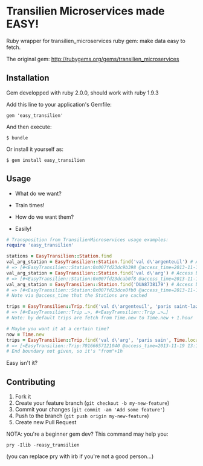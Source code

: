 # Transilien Microservices made EASY!

Ruby wrapper for transilien_microservices ruby gem: make data easy to fetch.

The original gem: http://rubygems.org/gems/transilien_microservices

## Installation

Gem developped with ruby 2.0.0, should work with ruby 1.9.3

Add this line to your application's Gemfile:

    gem 'easy_transilien'

And then execute:

    $ bundle

Or install it yourself as:

    $ gem install easy_transilien

## Usage

- What do we want?

- Train times!

- How do we want them?

- Easily!

```ruby
# Transposition from TransilienMicroservices usage examples:
require 'easy_transilien'

stations = EasyTransilien::Station.find
val_arg_station = EasyTransilien::Station.find('val d\'argenteuil') # Access by name
# => [#<EasyTransilien::Station:0x007fd23dc9b398 @access_time=2013-11-19 13:03:07 +0100, @external_code="DUA8738179", @name="VAL D'ARGENTEUIL">]
val_arg_station = EasyTransilien::Station.find('val d\'arg') # Access by fragment
# => [#<EasyTransilien::Station:0x007fd23dcab0f8 @access_time=2013-11-19 13:03:07 +0100, @external_code="DUA8738179", @name="VAL D'ARGENTEUIL">]
val_arg_station = EasyTransilien::Station.find('DUA8738179') # Access by external_code
# => [#<EasyTransilien::Station:0x007fd23dce0fb0 @access_time=2013-11-19 13:03:07 +0100, @external_code="DUA8738179", @name="VAL D'ARGENTEUIL">]
# Note via @access_time that the Stations are cached

trips = EasyTransilien::Trip.find('val d\'argenteuil', 'paris saint-lazare')
# => [#<EasyTransilien::Trip …>, #<EasyTransilien::Trip …>…]
# Note: by default trips are fetch from Time.new to Time.new + 1.hour

# Maybe you want it at a certain time?
now = Time.new
trips = EasyTransilien::Trip.find('val d\'arg', 'paris sain', Time.local(now.year, now.month, now.day, 14, 42)) # you can search by fragment, exact match not required.
# => [<EasyTransilien::Trip:70166657121040 @access_time=2013-11-19 13:18:10 +0100 @mission=PACA @from_stop=VAL D'ARGENTEUIL@15:40, @to_stop=PARIS SAINT-LAZARE@15:55>, <EasyTransilien::Trip:70166657847860 @access_time=2013-11-19 13:18:10 +0100 @mission=PUCA @from_stop=VAL D'ARGENTEUIL@15:55, @to_stop=PARIS SAINT-LAZARE@16:10>, <EasyTransilien::Trip:70166663321140 @access_time=2013-11-19 13:18:10 +0100 @mission=POCI @from_stop=VAL D'ARGENTEUIL@16:09, @to_stop=PARIS SAINT-LAZARE@16:24>, <EasyTransilien::Trip:70166662894960 @access_time=2013-11-19 13:18:10 +0100 @mission=PUCA @from_stop=VAL D'ARGENTEUIL@16:25, @to_stop=PARIS SAINT-LAZARE@16:40>]
# End boundary not given, so it's "from"+1h
```

Easy isn't it?

## Contributing

1. Fork it
2. Create your feature branch (`git checkout -b my-new-feature`)
3. Commit your changes (`git commit -am 'Add some feature'`)
4. Push to the branch (`git push origin my-new-feature`)
5. Create new Pull Request

NOTA: you're a beginner gem dev? This command may help you: 

    pry -Ilib -reasy_transilien 

(you can replace pry with irb if you're not a good person…)
